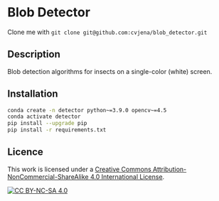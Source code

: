 # Blob Detector

Clone me with `git clone git@github.com:cvjena/blob_detector.git`

## Description
Blob detection algorithms for insects on a single-color (white) screen.

## Installation

```bash
conda create -n detector python~=3.9.0 opencv~=4.5
conda activate detector
pip install --upgrade pip
pip install -r requirements.txt
```

## Licence
This work is licensed under a
[Creative Commons Attribution-NonCommercial-ShareAlike 4.0 International License][cc-by-nc-sa].

[![CC BY-NC-SA 4.0][cc-by-nc-sa-image]][cc-by-nc-sa]

[cc-by-nc-sa]: http://creativecommons.org/licenses/by-nc-sa/4.0/
[cc-by-nc-sa-image]: https://licensebuttons.net/l/by-nc-sa/4.0/88x31.png
